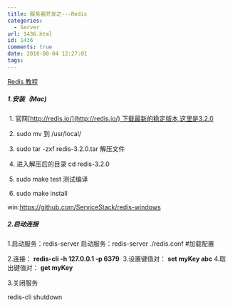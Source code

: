 ```yaml
---
title: 服务器开发之---Redis
categories:
  - Server
url: 1436.html
id: 1436
comments: true
date: 2018-08-04 12:27:01
tags:
---
```


[Redis 教程](http://www.runoob.com/redis/redis-tutorial.html)

##### 1.安装（Mac)

 1\. 官网[http://redis.io/](http://redis.io/) 下载最新的稳定版本,这里是3.2.0

 2\. sudo mv 到 /usr/local/

 3. sudo tar -zxf redis-3.2.0.tar 解压文件

 4\. 进入解压后的目录 cd redis-3.2.0

 5\. sudo make test 测试编译

 6\. sudo make install


win:https://github.com/ServiceStack/redis-windows

##### 2.启动连接

1.启动服务：redis-server
  启动服务：redis-server ./redis.conf     #加载配置

2.连接： **redis-cli -h 127.0.0.1 -p 6379** 
3.设置键值对： **set myKey abc**
4.取出键值对： **get myKey**

3.关闭服务

redis-cli shutdown